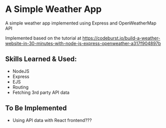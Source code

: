 # A Simple Weather App

A simple weather app implemented using Express and OpenWeatherMap API

Implemented based on the tutorial at https://codeburst.io/build-a-weather-website-in-30-minutes-with-node-js-express-openweather-a317f904897b

## Skills Learned & Used:
- NodeJS
- Express
- EJS
- Routing
- Fetching 3rd party API data

## To Be Implemented
- Using API data with React frontend???
